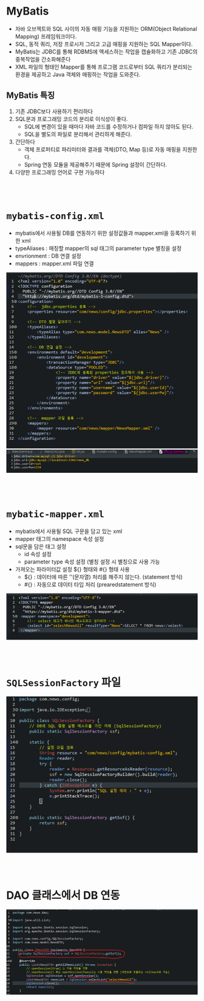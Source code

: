 # MyBatis
- 자바 오브젝트와 SQL 사이의 자동 매핑 기능을 지원하는 ORM(Object Relational Mapping) 프레임워크이다.
- SQL, 동적 쿼리, 저장 프로시저 그리고 고급 매핑을 지원하는 SQL Mapper이다.
- MyBatis는 JDBC를 통해 RDBMS에 액세스하는 작업을 캡슐화하고 기존 JDBC의 중복작업을 간소화해준다
- XML 파일의 형태인 Mapper를 통해 프로그램 코드로부터 SQL 쿼리가 분리되는 환경을 제공하고 Java 객체와 매핑하는 작업을 도와준다.
## MyBatis 특징
1. 기존 JDBC보다 사용하기 편리하다
2. SQL문과 프로그래밍 코드의 분리로 이식성이 좋다.
   - SQL에 변경이 있을 때마다 자바 코드를 수정하거나 컴파일 하지 않아도 된다.
   - SQL을 별도의 파일로 분리해서 관리하게 해준다.
3. 간단하다
   - 객체 프로퍼티로 파리미터와 결과를 객체(DTO, Map 등)로 자동 매핑을 지원한다.
   - Spring 연동 모듈을 제공해주기 때문에 Spring 설정이 간단하다.
4. 다양한 프로그래밍 언어로 구현 가능하다

<br/>
<br/>

# `mybatis-config.xml`
- mybatis에서 사용될 DB를 연동하기 위한 설정값들과 mapper.xml을 등록하기 위한 xml
- typeAliases : 매칭할 mapper의 sql 태그의 parameter type 별칭을 설정
- envrionment : DB 연결 설정
- mappers : mapper.xml 파일 연결

![alt text](image.png)
![alt text](image-2.png)


<br/>
<br/>

# `mybatic-mapper.xml`
- mybatis에서 사용될 SQL 구문을 담고 있는 xml
- mapper 태그의 namespace 속성 설정
- sql문을 담은 태그 설정
	- id 속성 설정
	- parameter type 속성 설정 (별칭 설정 시 별칭으로 사용 가능
- 가져오는 파라미터값 설정 ${} 형태와 #{} 형태 사용
	- ${} : 데이터에 따른 ''(문자열) 처리를 해주지 않는다. (statement 방식)
	- #{} : 자동으로 데이터 타입 처리 (prearedstatement 방식)

![alt text](image-1.png)

<br/>
<br/>

# `SQLSessionFactory` 파일
![alt text](image-3.png)


<br/>
<br/>

# DAO 클래스에서 DB 연동
![alt text](image-4.png)